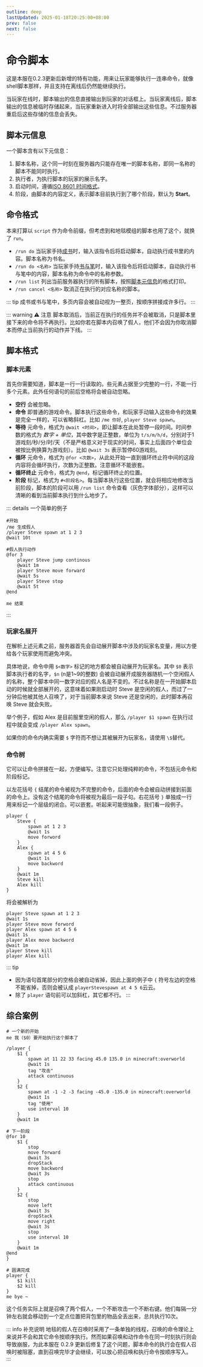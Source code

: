 ```yaml
---
outline: deep
lastUpdated: 2025-01-18T20:25:00+08:00
prev: false
next: false
---
```


# 命令脚本

这是本服在0.2.3更新后新增的特有功能，用来让玩家能够执行一连串命令，就像shell脚本那样，并且支持在离线后仍然能继续执行。

当玩家在线时，脚本输出的信息直接输出到玩家的对话框上。当玩家离线后，脚本输出的信息被临时存储起来，当玩家重新进入时将全部输出这些信息。不过服务器重启后这些存储的信息会丢失。

## 脚本元信息

一个脚本含有以下元信息：
1. 脚本名称，这个同一时刻在服务器内只能存在唯一的脚本名称，即同一名称的脚本不能同时执行。
2. 执行者，为执行脚本的玩家的展示名字。
3. 启动时间，遵循[ISO 8601 时间格式](https://www.iso.org/iso-8601-date-and-time-format.html)。
4. 阶段，由脚本的内容定义，表示脚本目前执行到了哪个阶段，默认为 **Start**。

## 命令格式

本来打算以 `script` 作为命令前缀，但考虑到和地毯模组的脚本也用了这个，就换了 `run`。
- `/run do` 当玩家手持[成书](https://zh.minecraft.wiki/w/%E6%88%90%E4%B9%A6)时，输入该指令后将启动脚本，自动执行成书里的内容。脚本名称为书名。
- `/run do <名称>` 当玩家手持[书与笔](https://zh.minecraft.wiki/w/%E4%B9%A6%E4%B8%8E%E7%AC%94)时，输入该指令后将启动脚本，自动执行书与笔中的内容，脚本名称为命令中的名称参数。
- `/run list` 列出当前服务器执行的所有脚本，按照[脚本元信息](#脚本元信息)的格式打印。
- `/run cancel <名称>` 取消正在执行的对应名称的脚本。

::: tip
成书或书与笔中，多页内容会被自动视为一整页，按顺序拼接成许多行。
:::

::: warning :warning: 注意
脚本取消后，当前正在执行的任务并不会被取消，只是脚本里接下来的命令将不再执行。比如你若在脚本内召唤了假人，他们不会因为你取消脚本而停止当前执行的动作并下线。
:::

## 脚本格式
### 脚本元素

首先你需要知道，脚本是一行一行读取的。些元素占据至少完整的一行，不能一行多个元素。此外任何语句的前后空格将会被自动忽略。

- **空行** 会被忽略。
- **命令** 即普通的游戏命令。脚本执行这些命令，和玩家手动输入这些命令的效果是完全一样的，可以省略斜杠。比如 `/me 你好`, `player Steve spawn`。
- **等待** 元命令，格式为 `@wait <时间>`，即让脚本在此处暂停一段时间。时间参数的格式为 *数字 + 单位*，其中数字是正整数，单位为 `t/s/m/h/d`，分别对于1游戏刻/秒/分/时/天（不是严格意义对于现实的时间，事实上后面四个单位会被按比例换算为游戏刻）。比如 `@wait 3s` 表示暂停60游戏刻。
- **循环** 元命令，格式为 `@for <次数>`，从此处开始一直到循环终止符中间的这段内容将会循环执行，次数为正整数。注意循环不能嵌套。
- **循环终止** 元命令，格式为 `@end`，标记循环终止的位置。
- **阶段** 标记，格式为 `#<阶段名>`。每当脚本执行这些位置，就会将相应地修改当前阶段，脚本的阶段可以用 `/run list` 命令查看（灰色字体部分），这样可以清晰的看到当前脚本执行到什么地步了。

::: details 一个简单的例子
```
#开始
/me 生成假人
/player Steve spawn at 1 2 3
@wait 10t

#假人执行动作
@for 3
    player Steve jump continous
    @wait 1m
    player Steve move forward
    @wait 5s
    player Steve stop
    @wait 5t
@end

me 结束 
```
:::

### 玩家名展开

在解析上述元素之前，服务器首先会自动展开脚本中涉及的玩家名变量，用以方便给各个玩家使用而避免冲突。

具体地说，命令中用 `$<数字>` 标记的地方都会被自动展开为玩家名。其中 `$0` 表示脚本执行者的名字，`$n` (n是1~9的整数) 会被自动展开成服务器随机一个空闲假人的名称，整个脚本中同一数字对应的假人名是不变的。不过名称是在一开始脚本启动的时候就全部展开的，这意味着如果刚启动时 Steve 是空闲的假人，而过了一分钟后他被其他人召唤了，对于当前脚本来说 Steve 还是空闲的，此时脚本再召唤 Steve 就会失败。

举个例子，假如 Alex 是目前服里空闲的假人，那么 `/player $1 spawn` 在执行过程中就会变成 `/player Alex spawn`。

如果你的命令内确实需要 `$` 字符而不想让其被展开为玩家名，请使用 `\$`替代。

### 命令树

它可以让命令拼接在一起，方便编写。注意它只处理纯粹的命令，不包括元命令和阶段标记。

以左花括号 `{` 结尾的命令被视为不完整的命令，后面的命令会被自动拼接到前面的命令上。没有这个结尾的命令将被视为最后一段子句。右花括号 `}` 单独成一行用来标记一个层级的闭合。可以嵌套。听起来可能很抽象，我们看一段例子。

```
player {
    Steve {
        spawn at 1 2 3
        @wait 1s
        move forword
    }
    Alex {
        spawn at 4 5 6
        @wait 1s
        move backword
    }
    @wait 1m
    Steve kill
    Alex kill
}
```

将会被解析为

```
player Steve spawn at 1 2 3
@wait 1s
player Steve move forword
player Alex spawn at 4 5 6
@wait 1s
player Alex move backword
@wait 1m
player Steve kill
player Alex kill
```

::: tip
- 因为语句首尾部分的空格会被自动省掉，因此上面的例子中 `{` 符号左边的空格不能省掉，否则会被认成 `playerStevespawn at 4 5 6`云云。
- 除了 `player` 语句前可以加斜杠，其它都不行。
:::

## 综合案例

```
# 一个新的开始
me 我（$0）要开始执行这个脚本了

/player {
    $1 {
        spawn at 11 22 33 facing 45.0 135.0 in minecraft:overworld
        @wait 1s
        tag "攻击"
        attack continuous
    }
    $2 {
        spawn at -1 -2 -3 facing -45.0 -135.0 in minecraft:overworld
        @wait 1s
        tag "使用"
        use interval 10
    }
    @wait 1m

# 下一阶段
@for 10
    $1 {
        stop
        move forward
        @wait 3s
        dropStack
        move backword
        @wait 3s
        stop
        attack continuous
    }
    $2 {
        stop
        move left
        @wait 3s
        dropStack
        move right
        @wait 3s
        stop
        use interval 10
    }
    @wait 1m
@end
}

# 圆满完成
player {
    $1 kill
    $2 kill
}
me bye ~
```

这个任务实际上就是召唤了两个假人，一个不断攻击一个不断右键。他们每隔一分钟左右就会移动到一个定点位置把背包里的物品全丢出来，总共执行10次。

::: info 补充说明
地毯的假人在召唤时采用了一条单独的线程，召唤的命令理论上来说并不会和其它命令按顺序执行。然而如果召唤和动作命令在同一时刻执行则会导致崩服，为此本服在 0.2.9 更新后修复了这个问题，脚本命令的执行会在假人召唤时被阻塞，直到召唤完毕才会继续，可以放心把召唤和执行命令按顺序写入。
:::